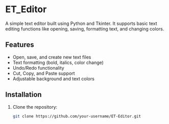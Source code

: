 # ET_Editor
A simple text editor built using Python and Tkinter. It supports basic text editing functions like opening, saving, formatting text, and changing colors.  

## Features  
- Open, save, and create new text files  
- Text formatting (bold, italics, color change)  
- Undo/Redo functionality  
- Cut, Copy, and Paste support  
- Adjustable background and text colors  

## Installation  
1. Clone the repository:  
   ```bash
   git clone https://github.com/your-username/ET-Editor.git
